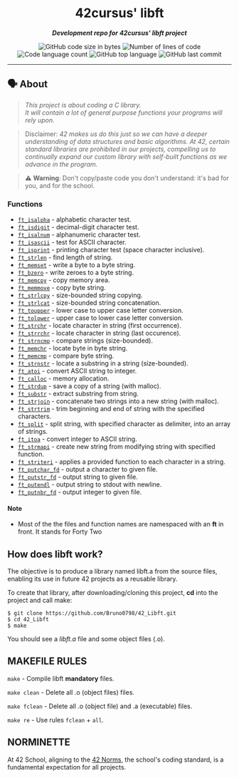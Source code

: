 <h1 align="center">
	42cursus' libft
</h1>

<p align="center">
	<b><i>Development repo for 42cursus' libft project</i></b><br>
</p>

<p align="center">
	<img alt="GitHub code size in bytes" src="https://img.shields.io/github/languages/code-size/bruno0798/42_libft?color=blueviolet" />
	<img alt="Number of lines of code" src="https://img.shields.io/tokei/lines/github/bruno0798/42_libft?color=blueviolet" />
	<img alt="Code language count" src="https://img.shields.io/github/languages/count/bruno0798/42_libft?color=blue" />
	<img alt="GitHub top language" src="https://img.shields.io/github/languages/top/bruno0798/42_libft?color=blue" />
	<img alt="GitHub last commit" src="https://img.shields.io/github/last-commit/bruno0798/42_libft?color=brightgreen" />
</p>

---

## 🗣️ About

> _This project is about coding a C library.<br>
It will contain a lot of general purpose functions your programs will rely upon._

> Disclaimer: *42 makes us do this just so we can have a deeper understanding of data structures 
and basic algorithms. At 42, certain standard libraries are prohibited in our projects, compelling us to continually expand our custom library with self-built functions as we advance in the program.*

> ⚠️ **Warning**: Don't copy/paste code you don't understand: it's bad for you, and for the school.

### Functions


* [`ft_isalpha`](42_libft/ft_isalpha.c)			- alphabetic character test.
* [`ft_isdigit`](42_libft/ft_isdigit.c)			- decimal-digit character test.
* [`ft_isalnum`](42_libft/ft_isalnum.c)			- alphanumeric character test.
* [`ft_isascii`](42_libft/ft_isascii.c)			- test for ASCII character.
* [`ft_isprint`](42_libft/ft_isprint.c)			- printing character test (space character inclusive).
* [`ft_strlen`](42_libft/ft_strlen.c)				- find length of string.
* [`ft_memset`](42_libft/ft_memset.c)		- write a byte to a byte string.
* [`ft_bzero`](42_libft/ft_bzero.c)		- write zeroes to a byte string.
* [`ft_memcpy`](42_libft/ft_memcpy.c)		- copy memory area.
* [`ft_memmove`](42_libft/ft_memmove.c)	- copy byte string.
* [`ft_strlcpy`](42_libft/ft_strlcpy.c)			- size-bounded string copying.
* [`ft_strlcat`](42_libft/ft_strlcat.c)			- size-bounded string concatenation.
* [`ft_toupper`](42_libft/ft_toupper.c)			- lower case to upper case letter conversion.
* [`ft_tolower`](42_libft/ft_tolower.c)			- upper case to lower case letter conversion.
* [`ft_strchr`](42_libft/ft_strchr.c)				- locate character in string (first occurrence).
* [`ft_strrchr`](42_libft/ft_strrchr.c)			- locate character in string (last occurence).
* [`ft_strncmp`](42_libft/ft_strncmp.c) 			- compare strings (size-bounded).
* [`ft_memchr`](42_libft/ft_memchr.c)		- locate byte in byte string.
* [`ft_memcmp`](42_libft/ft_memcmp.c)		- compare byte string.
* [`ft_strnstr`](42_libft/ft_strnstr.c)			- locate a substring in a string (size-bounded).
* [`ft_atoi`](42_libft/blob/main/ft_atoi.c)		- convert ASCII string to integer.
* [`ft_calloc`](42_libft/ft_calloc.c)	- memory allocation.
* [`ft_strdup`](42_libft/ft_strdup.c)				- save a copy of a string (with malloc).
* [`ft_substr`](42_libft/ft_substr.c)				- extract substring from string.
* [`ft_strjoin`](42_libft/ft_strjoin.c)			- concatenate two strings into a new string (with malloc).
* [`ft_strtrim`](42_libft/ft_strtrim.c)			- trim beginning and end of string with the specified characters.
* [`ft_split`](42_libft/ft_split.c)				- split string, with specified character as delimiter, into an array of strings.
* [`ft_itoa`](42_libft/ft_itoa.c)					- convert integer to ASCII string.
* [`ft_strmapi`](42_libft/ft_strmapi.c)			- create new string from modifying string with specified function.
* [`ft_striteri`](42_libft/ft_striteri.c)			- applies a provided function to each character in a string.
* [`ft_putchar_fd`](42_libft/ft_putchar_fd.c)		- output a character to given file.
* [`ft_putstr_fd`](42_libft/ft_putstr_fd.c)		- output string to given file.
* [`ft_putendl`](42_libft/ft_putendl.c) 	- output string to stdout with newline.
* [`ft_putnbr_fd`](42_libft/ft_putnbr_fd.c)		- output integer to given file.


#### Note

- Most of the the files and function names are namespaced with an **ft** in front. It stands for Forty Two

## How does libft work?

The objective is to produce a library named libft.a from the source files, enabling its use in future 42 projects as a reusable library.

To create that library, after downloading/cloning this project, **cd** into the project and call make:
```
$ git clone https://github.com/Bruno0798/42_Libft.git
$ cd 42_Libft
$ make
```

You should see a *libft.a* file and some object files (.o).

## MAKEFILE RULES

`make` - Compile libft **mandatory** files.

`make clean` - Delete all .o (object files) files.

`make fclean` - Delete all .o (object file) and .a (executable) files.

`make re` - Use rules `fclean` + `all`.


## NORMINETTE
At 42 School, aligning to the [42 Norms](https://github.com/Bruno0798/42_libft/en_norm.pdf), the school's coding standard, is a fundamental expectation for all projects.
